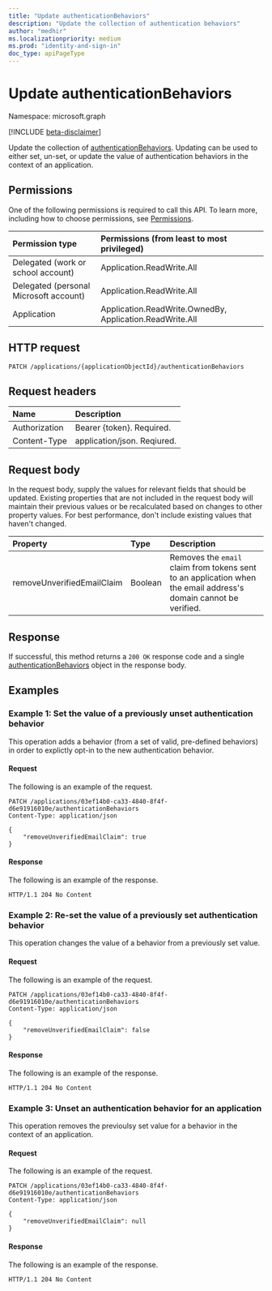 ```yaml
---
title: "Update authenticationBehaviors"
description: "Update the collection of authentication behaviors"
author: "medhir"
ms.localizationpriority: medium
ms.prod: "identity-and-sign-in"
doc_type: apiPageType
---
```


# Update authenticationBehaviors

Namespace: microsoft.graph

[!INCLUDE [beta-disclaimer](../../includes/beta-disclaimer.md)]

Update the collection of [authenticationBehaviors](../resources/authenticationbehaviors.md). Updating can be used to either set, un-set, or update the value of authentication behaviors in the context of an application.

## Permissions

One of the following permissions is required to call this API. To learn more, including how to choose permissions, see [Permissions](/graph/permissions-reference).

|Permission type      | Permissions (from least to most privileged)              |
|:--------------------|:---------------------------------------------------------|
|Delegated (work or school account)     | Application.ReadWrite.All|
|Delegated (personal Microsoft account) | Application.ReadWrite.All |
|Application    | Application.ReadWrite.OwnedBy, Application.ReadWrite.All  |

## HTTP request

<!-- { "blockType": "ignored" } -->

```http
PATCH /applications/{applicationObjectId}/authenticationBehaviors
```

## Request headers

| Name          | Description               |
| :------------ | :------------------------ |
| Authorization | Bearer {token}. Required. |
| Content-Type  | application/json. Reqiured. 

## Request body

In the request body, supply the values for relevant fields that should be updated. Existing properties that are not included in the request body will maintain their previous values or be recalculated based on changes to other property values. For best performance, don't include existing values that haven't changed.

|Property|Type|Description|
|:---|:---|:---|
|removeUnverifiedEmailClaim|Boolean| Removes the `email` claim from tokens sent to an application when the email address's domain cannot be verified. |

## Response

If successful, this method returns a `200 OK` response code and a single [authenticationBehaviors](../resources/authenticationbehaviors.md)  object in the response body.


## Examples

### Example 1: Set the value of a previously unset authentication behavior

This operation adds a behavior (from a set of valid, pre-defined behaviors) in order to explictly opt-in to the new authentication behavior.

#### Request

The following is an example of the request.

<!-- {
  "blockType": "request",
  "name": "update_authenticationBehaviors"
}-->

```http
PATCH /applications/03ef14b0-ca33-4840-8f4f-d6e91916010e/authenticationBehaviors
Content-Type: application/json

{
    "removeUnverifiedEmailClaim": true
}
```

#### Response

The following is an example of the response.

<!-- {
  "blockType": "response",
} -->

```http
HTTP/1.1 204 No Content
```

### Example 2: Re-set the value of a previously set authentication behavior

This operation changes the value of a behavior from a previously set value.

#### Request

The following is an example of the request.

<!-- {
  "blockType": "request",
  "name": "update_authenticationBehaviors"
}-->

```http
PATCH /applications/03ef14b0-ca33-4840-8f4f-d6e91916010e/authenticationBehaviors
Content-Type: application/json

{
    "removeUnverifiedEmailClaim": false
}
```

#### Response

The following is an example of the response.

<!-- {
  "blockType": "response",
} -->

```http
HTTP/1.1 204 No Content
```


### Example 3: Unset an authentication behavior for an application

This operation removes the previoulsy set value for a behavior in the context of an application.

#### Request

The following is an example of the request.

<!-- {
  "blockType": "request",
  "name": "update_authenticationBehaviors"
}-->

```http
PATCH /applications/03ef14b0-ca33-4840-8f4f-d6e91916010e/authenticationBehaviors
Content-Type: application/json

{
    "removeUnverifiedEmailClaim": null
}
```

#### Response

The following is an example of the response.

<!-- {
  "blockType": "response",
} -->

```http
HTTP/1.1 204 No Content
```
